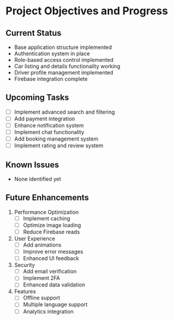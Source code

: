 # Project Objectives and Progress

## Current Status
- Base application structure implemented
- Authentication system in place
- Role-based access control implemented
- Car listing and details functionality working
- Driver profile management implemented
- Firebase integration complete

## Upcoming Tasks
- [ ] Implement advanced search and filtering
- [ ] Add payment integration
- [ ] Enhance notification system
- [ ] Implement chat functionality
- [ ] Add booking management system
- [ ] Implement rating and review system

## Known Issues
- None identified yet

## Future Enhancements
1. Performance Optimization
   - [ ] Implement caching
   - [ ] Optimize image loading
   - [ ] Reduce Firebase reads

2. User Experience
   - [ ] Add animations
   - [ ] Improve error messages
   - [ ] Enhanced UI feedback

3. Security
   - [ ] Add email verification
   - [ ] Implement 2FA
   - [ ] Enhanced data validation

4. Features
   - [ ] Offline support
   - [ ] Multiple language support
   - [ ] Analytics integration 